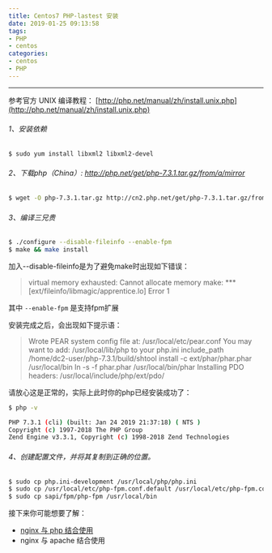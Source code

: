 ```yaml
---
title: Centos7 PHP-lastest 安装
date: 2019-01-25 09:13:58
tags:
- PHP
- centos
categories: 
- centos
- PHP
---
```


<hr>

参考官方 UNIX 编译教程： [http://php.net/manual/zh/install.unix.php](http://php.net/manual/zh/install.unix.php)

###### 1、安装依赖
```bash
$ sudo yum install libxml2 libxml2-devel
```
###### 2、下载php（China）: http://php.net/get/php-7.3.1.tar.gz/from/a/mirror
```bash
$ wget -O php-7.3.1.tar.gz http://cn2.php.net/get/php-7.3.1.tar.gz/from/this/mirror
```

###### 3、编译三兄贵
```bash
$ ./configure --disable-fileinfo --enable-fpm
$ make && make install 
```
<!--more--> 
加入--disable-fileinfo是为了避免make时出现如下错误：
> virtual memory exhausted: Cannot allocate memory 
> make: *** [ext/fileinfo/libmagic/apprentice.lo] Error 1

其中 `--enable-fpm` 是支持fpm扩展

安装完成之后，会出现如下提示语：

> Wrote PEAR system config file at: /usr/local/etc/pear.conf
> You may want to add: /usr/local/lib/php to your php.ini include_path
> /home/dc2-user/php-7.3.1/build/shtool install -c ext/phar/phar.phar /usr/local/bin
> ln -s -f phar.phar /usr/local/bin/phar
> Installing PDO headers:           /usr/local/include/php/ext/pdo/

请放心这是正常的，实际上此时你的php已经安装成功了：
```bash
$ php -v

PHP 7.3.1 (cli) (built: Jan 24 2019 21:37:18) ( NTS )
Copyright (c) 1997-2018 The PHP Group
Zend Engine v3.3.1, Copyright (c) 1998-2018 Zend Technologies
```

###### 4、创建配置文件，并将其复制到正确的位置。
```bash
$ sudo cp php.ini-development /usr/local/php/php.ini
$ sudo cp /usr/local/etc/php-fpm.conf.default /usr/local/etc/php-fpm.conf
$ sudo cp sapi/fpm/php-fpm /usr/local/bin
```

接下来你可能想要了解：
- [nginx 与 php 结合使用](/2019/01/25/Nginx与php结合/)
- nginx 与 apache 结合使用